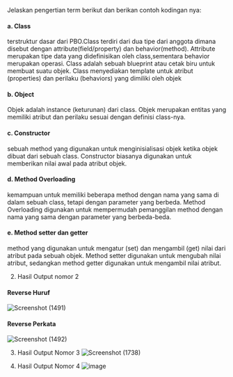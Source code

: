 Jelaskan pengertian term berikut dan berikan contoh kodingan nya:
#### a. Class
terstruktur dasar dari PBO.Class terdiri dari dua tipe dari anggota dimana disebut dengan attribute(field/property) dan behavior(method). Attribute merupakan tipe data yang didefinisikan oleh class,sementara behavior merupakan operasi. Class adalah sebuah blueprint atau cetak biru untuk membuat suatu objek. Class menyediakan template untuk atribut (properties) dan perilaku (behaviors) yang dimiliki oleh objek 
#### b. Object
Objek adalah instance  (keturunan) dari class. Objek merupakan entitas yang memiliki atribut dan perilaku sesuai dengan definisi class-nya.
#### c. Constructor
sebuah method yang digunakan untuk menginisialisasi objek ketika objek dibuat dari sebuah class. Constructor biasanya digunakan untuk memberikan nilai awal pada atribut objek.
#### d. Method Overloading
kemampuan untuk memiliki beberapa method dengan nama yang sama di dalam sebuah class, tetapi dengan parameter yang berbeda. Method Overloading digunakan untuk mempermudah pemanggilan method dengan nama yang sama dengan parameter yang berbeda-beda.
#### e. Method setter dan getter
method yang digunakan untuk mengatur (set) dan mengambil (get) nilai dari atribut pada sebuah objek. Method setter digunakan untuk mengubah nilai atribut, sedangkan method getter digunakan untuk mengambil nilai atribut.

2. Hasil Output nomor 2
#### Reverse Huruf
![Screenshot (1491)](https://user-images.githubusercontent.com/89975719/236688968-1745ebb3-46c6-4ec8-80a7-cace08420dfe.png)
#### Reverse Perkata
![Screenshot (1492)](https://user-images.githubusercontent.com/89975719/236689159-ac9838a2-187f-4d5f-997d-564864eaeb98.png)

3. Hasil Output Nomor 3
![Screenshot (1738)](https://user-images.githubusercontent.com/89975719/236689403-4f171e30-a3e4-4d88-91fc-14d5ac3c2404.png)

4. Hasil Output Nomor 4
![image](https://user-images.githubusercontent.com/89975719/236689534-e45ddca8-887b-46b7-b1be-20ed850b9b04.png)

